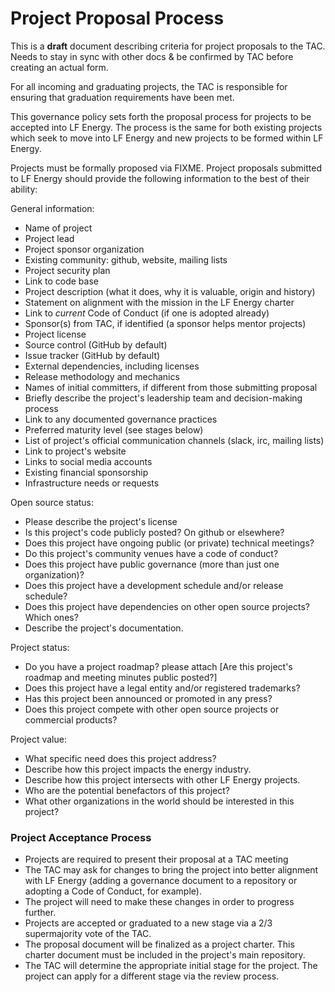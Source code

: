 # Project Proposal Process

This is a **draft** document describing criteria for project proposals to the TAC. Needs to stay in sync with other docs & be confirmed by TAC before creating an actual form.

For all incoming and graduating projects, the TAC is responsible for ensuring that graduation requirements have been met.

This governance policy sets forth the proposal process for projects to be accepted into LF Energy. The process is the same for both existing projects which seek to move into LF Energy and new projects to be formed within LF Energy.

Projects must be formally proposed via FIXME. Project proposals submitted to LF Energy should provide the following information to the best of their ability:

General information:

* Name of project
* Project lead
* Project sponsor organization
* Existing community: github, website, mailing lists
* Project security plan
* Link to code base
* Project description (what it does, why it is valuable, origin and history)
* Statement on alignment with the mission in the LF Energy charter
* Link to *current* Code of Conduct (if one is adopted already)
* Sponsor(s) from TAC, if identified (a sponsor helps mentor projects)
* Project license 
* Source control (GitHub by default)
* Issue tracker (GitHub by default)
* External dependencies, including licenses
* Release methodology and mechanics
* Names of initial committers, if different from those submitting proposal
* Briefly describe the project's leadership team and decision-making process
* Link to any documented governance practices
* Preferred maturity level (see stages below)
* List of project's official communication channels (slack, irc, mailing lists)
* Link to project's website 
* Links to social media accounts
* Existing financial sponsorship
* Infrastructure needs or requests 

Open source status:

- Please describe the project's license
- Is this project's code publicly posted? On github or elsewhere?
- Does this project have ongoing public (or private) technical meetings?
- Do this project's community venues have a code of conduct?
- Does this project have public governance (more than just one organization)?
- Does this project have a development schedule and/or release schedule?
- Does this project have dependencies on other open source projects? Which ones?
- Describe the project's documentation.

Project status:

- Do you have a project roadmap? please attach [Are this project's roadmap and meeting minutes public posted?]
- Does this project have a legal entity and/or registered trademarks?
- Has this project been announced or promoted in any press?
- Does this project compete with other open source projects or commercial products?

Project value:

- What specific need does this project address?
- Describe how this project impacts the energy industry.
- Describe how this project intersects with other LF Energy projects.
- Who are the potential benefactors of this project?
- What other organizations in the world should be interested in this project?

### Project Acceptance Process

* Projects are required to present their proposal at a TAC meeting
* The TAC may ask for changes to bring the project into better alignment with LF Energy (adding a governance document to a repository or adopting a Code of Conduct, for example).
 * The project will need to make these changes in order to progress further.
* Projects are accepted or graduated to a new stage via a 2/3 supermajority vote of the TAC.
* The proposal document will be finalized as a project charter. This charter document must be included in the project's main repository.
* The TAC will determine the appropriate initial stage for the project. The project can apply for a different stage via the review process. 

